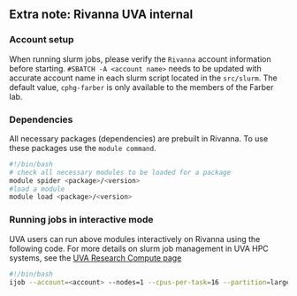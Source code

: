 ## Extra note: Rivanna UVA internal

### Account setup
When running slurm jobs, please verify the `Rivanna` account information before starting. `#SBATCH -A <account name>` needs to be updated with accurate account name in each slurm script located in the  `src/slurm`. The default value, `cphg-farber` is only available to the members of the Farber lab.

### Dependencies

All necessary packages (dependencies) are prebuilt in Rivanna. To use these packages use the `module command`.

```bash
#!/bin/bash
# check all necessary modules to be loaded for a package
module spider <package>/<version>
#load a module
module load <package>/<version>
```

### Running jobs in interactive mode
UVA users can run above modules interactively on Rivanna using the following code. For more details on slurm job management in UVA HPC systems, see the [UVA Research Compute page](https://www.rc.virginia.edu/userinfo/rivanna/slurm/)

```bash
#!/bin/bash
ijob --account=<account> --nodes=1 --cpus-per-task=16 --partition=largemem --time=48:00:00 bash src/sh/<script name> <arguments>
```


